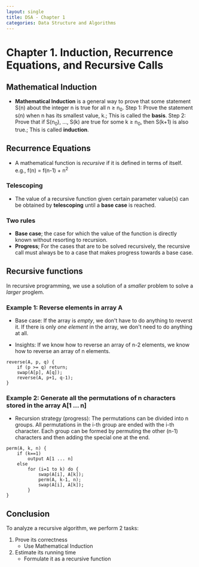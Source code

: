 ```yaml
---
layout: single
title: DSA - Chapter 1
categories: Data Structure and Algorithms
---
```


# Chapter 1. Induction, Recurrence Equations, and Recursive Calls

## Mathematical Induction

- **Mathematical Induction** is a general way to prove that some statement S(n) about the integer n is true for all n $\ge$ n<sub>0</sub>.
Step 1: Prove the statement s(n) when n has its smallest value, k.; This is called the **basis**.
Step 2: Prove that if S(n<sub>0</sub>), ..., S(k) are true for some k $\ge$ n<sub>0</sub>, then S(k+1) is also true.; This is called **induction**.

## Recurrence Equations

- A mathematical function is *recursive* if it is defined in terms of itself.
e.g., f(n) = f(n-1) + n<sup>2</sup>

### Telescoping
- The value of a recursive function given certain parameter value(s) can be obtained by **telescoping** until a **base case** is reached.

### Two rules
- **Base case**; the case for which the value of the function is directly known without resorting to recursion.
- **Progress**; For the cases that are to be solved recursively, the recursive call must always be to a case that makes progress towards a base case.

## Recursive functions
In recursive programming, we use a solution of a *smaller* problem to solve a *larger* proglem.

### Example 1: Reverse elements in array A
- Base case: If the array is *empty*, we don't have to do anything to reverst it.
             If there is only *one element* in the array, we don't need to do anything at all. 

- Insights: If we know how to reverse an array of n-2 elements, we know how to reverse an array of n elements.

```
reverse(A, p, q) {
    if (p >= q) return;
    swap(A[p], A[q]);
    reverse(A, p+1, q-1);
}
```

### Example 2: Generate all the permutations of n characters stored in the array A[1 ... n]
- Recursion strategy (progress): The permutations can be divided into n groups. All permutations in the i-th group are ended with the i-th character.
  Each group can be formed by permuting the other (n-1) characters and then adding the special one at the end.

```
perm(A, k, n) {
    if (k==1)
        output A[1 ... n]
    else
        for (i=1 to k) do {
            swap(A[i], A[k]);
            perm(A, k-1, n);
            swap(A[i], A[k]);
        }
}
```

## Conclusion
To analyze a recursive algorithm, we perform 2 tasks:
1. Prove its correctness
   - Use Mathematical Induction
2. Estimate its running time
   - Formulate it as a recursive function